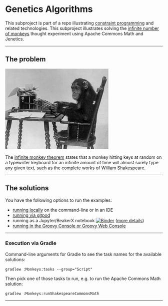 # Genetics Algorithms

This subproject is part of a repo illustrating [constraint programming](../..) and related technologies.
This subproject illustrates
solving the [infinite number of monkeys](https://en.wikipedia.org/wiki/Infinite_monkey_theorem) thought
experiment using Apache Commons Math and Jenetics.

---

## The problem

![Chimpanzee at keyboard](../../docs/images/Chimpanzee.png)

The [infinite monkey theorem](https://en.wikipedia.org/wiki/Infinite_monkey_theorem) states that a monkey hitting keys
at random on a typewriter keyboard for an infinite amount of time
will almost surely type any given text,
such as the complete works of William Shakespeare.

---

## The solutions

You have the following options to run the examples:

* [running locally](../../docs/RunningLocal.md) on the command-line or in an IDE
* [running via gitpod](../../docs/RunningGitpod.md)
* running as a Jupyter/BeakerX notebook [![Binder](https://mybinder.org/badge_logo.svg)](https://mybinder.org/v2/gh/paulk-asert/groovy-constraint-programming/master?filepath=subprojects%2FMonkeys%2Fsrc%2Fmain%2Fnotebook%2FMonkeys.ipynb) ([more details](../../docs/RunningBeakerX.md))
* [running in the Groovy Console or Groovy Web Console](../../docs/RunningConsole.md)

---

### Execution via Gradle

Command-line arguments for Gradle to see the task names for the available solutions:
```
gradlew :Monkeys:tasks --group="Script"
```
Then pick one of those tasks to run, e.g. to run the Apache Commons Math solution:
```
gradlew :Monkeys:runShakespeareCommonsMath
```

---
